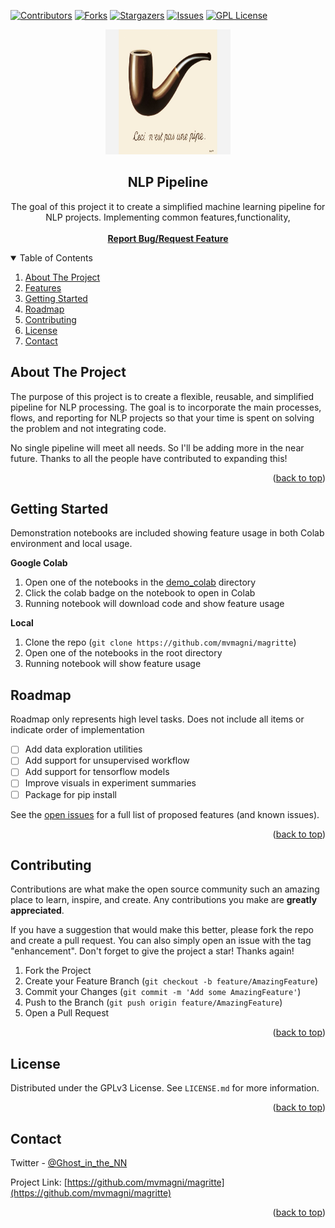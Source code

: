 <div id="top"></div>

<!-- PROJECT SHIELDS -->
<!--
*** I'm using markdown "reference style" links for readability.
*** Reference links are enclosed in brackets [ ] instead of parentheses ( ).
*** See the bottom of this document for the declaration of the reference variables
*** for contributors-url, forks-url, etc. This is an optional, concise syntax you may use.
*** https://www.markdownguide.org/basic-syntax/#reference-style-links
-->
[![Contributors][contributors-shield]][contributors-url]
[![Forks][forks-shield]][forks-url]
[![Stargazers][stars-shield]][stars-url]
[![Issues][issues-shield]][issues-url]
[![GPL License][license-shield]][license-url]

<!--
[![LinkedIn][linkedin-shield]][linkedin-url]
-->


<!-- PROJECT LOGO -->
<div align="center">
  <a href="https://github.com/mvmagni/magritte">
    <img src="resources/ceci.jpg" alt="Logo" width="200" height="200"/>
  </a>

  <h2 align="center">NLP Pipeline</h2>

  <p align="center">
    The goal of this project it to create a simplified machine learning pipeline for NLP projects. Implementing common features,functionality, 
    <br />
    <br />
      <a href="https://github.com/mvmagni/magritte/issues"><strong>Report Bug/Request Feature</strong></a>
    <br />
  </p>
</div>


<!-- TABLE OF CONTENTS -->
<details open>
  <summary>Table of Contents</summary>
  <ol>
    <li><a href="#about-the-project">About The Project</a></li>
    <li><a href="#features">Features</a></li>
    <li><a href="#getting-started">Getting Started</a></li>
    <li><a href="#roadmap">Roadmap</a></li>
    <li><a href="#contributing">Contributing</a></li>
    <li><a href="#license">License</a></li>
    <li><a href="#contact">Contact</a></li>
  </ol>


<!-- ABOUT THE PROJECT -->
## About The Project

The purpose of this project is to create a flexible, reusable, and simplified pipeline for NLP processing. The goal is to incorporate the main processes, flows, and reporting for NLP projects so that your time is spent on solving the problem and not integrating code. 

No single pipeline will meet all needs. So I'll be adding more in the near future. Thanks to all the people have contributed to expanding this!

<p align="right">(<a href="#top">back to top</a>)</p>
</details>


<!-- FEATURES -->
<!--
## Features

TODO: Add high level feature examples

_For more examples, please refer to the [Documentation](https://example.com)_

<p align="right">(<a href="#top">back to top</a>)</p>
-->



<!-- GETTING STARTED -->
## Getting Started

Demonstration notebooks are included showing feature usage in both Colab environment and local usage. 

<strong>Google Colab</strong>
1. Open one of the notebooks in the <a href="demo_colab">demo_colab</a> directory
2. Click the colab badge on the notebook to open in Colab
3. Running notebook will download code and show feature usage
   

<strong>Local</strong>
1. Clone the repo (`git clone https://github.com/mvmagni/magritte`)
2. Open one of the notebooks in the root directory
3. Running notebook will show feature usage


<!-- ROADMAP -->
## Roadmap
Roadmap only represents high level tasks. Does not include all items or indicate order of implementation

- [ ] Add data exploration utilities
- [ ] Add support for unsupervised workflow
- [ ] Add support for tensorflow models
- [ ] Improve visuals in experiment summaries
- [ ] Package for pip install

See the [open issues](https://github.com/mvmagni/magritte/issues) for a full list of proposed features (and known issues).

<p align="right">(<a href="#top">back to top</a>)</p>


<!-- CONTRIBUTING -->
## Contributing

Contributions are what make the open source community such an amazing place to learn, inspire, and create. Any contributions you make are **greatly appreciated**.

If you have a suggestion that would make this better, please fork the repo and create a pull request. You can also simply open an issue with the tag "enhancement".
Don't forget to give the project a star! Thanks again!

1. Fork the Project
2. Create your Feature Branch (`git checkout -b feature/AmazingFeature`)
3. Commit your Changes (`git commit -m 'Add some AmazingFeature'`)
4. Push to the Branch (`git push origin feature/AmazingFeature`)
5. Open a Pull Request

<p align="right">(<a href="#top">back to top</a>)</p>

<!-- LICENSE -->
## License

Distributed under the GPLv3 License. See `LICENSE.md` for more information.

<p align="right">(<a href="#top">back to top</a>)</p>

<!-- CONTACT -->

## Contact

Twitter - [@Ghost_in_the_NN](https://twitter.com/Ghost_in_the_NN)

Project Link: [https://github.com/mvmagni/magritte](https://github.com/mvmagni/magritte)

<p align="right">(<a href="#top">back to top</a>)</p>


<!-- MARKDOWN LINKS & IMAGES -->
<!-- https://www.markdownguide.org/basic-syntax/#reference-style-links -->
[contributors-shield]: https://img.shields.io/github/contributors/mvmagni/magritte.svg?style=for-the-badge
[contributors-url]: https://github.com/mvmagni/magritte/graphs/contributors
[forks-shield]: https://img.shields.io/github/forks/mvmagni/magritte.svg?style=for-the-badge
[forks-url]: https://github.com/mvmagni/magritte/network/members
[stars-shield]: https://img.shields.io/github/stars/mvmagni/magritte.svg?style=for-the-badge
[stars-url]: https://github.com/mvmagni/magritte/stargazers
[issues-shield]: https://img.shields.io/github/issues/mvmagni/magritte.svg?style=for-the-badge
[issues-url]: https://github.com/mvmagni/magritte/issues
[license-shield]: https://img.shields.io/github/license/mvmagni/magritte.svg?style=for-the-badge
[license-url]: https://github.com/mvmagni/magritte/blob/master/LICENSE.txt
[linkedin-shield]: https://img.shields.io/badge/-LinkedIn-black.svg?style=for-the-badge&logo=linkedin&colorB=555
[linkedin-url]: https://linkedin.com/in/othneildrew

